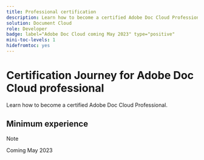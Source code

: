 ```yaml
---
title: Professional certification
description: Learn how to become a certified Adobe Doc Cloud Professional.
solution: Document Cloud
role: Developer
badge: label="Adobe Doc Cloud coming May 2023" type="positive"
mini-toc-levels: 1
hidefromtoc: yes
---
```

# Certification Journey for Adobe Doc Cloud professional

Learn how to become a certified Adobe Doc Cloud Professional.

## Minimum experience

>[!NOTE]
>
>Coming May 2023

